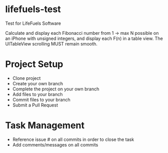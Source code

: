 # lifefuels-test
Test for LifeFuels Software

Calculate and display each Fibonacci number from 1 -> max N possible on an iPhone with unsigned integers, and display each F(n) in a table view.
The UITableView scrolling MUST remain smooth.

# Project Setup

* Clone project
* Create your own branch
* Complete the project on your own branch
* Add files to your branch
* Commit files to your branch
* Submit a Pull Request

# Task Management

* Reference issue # on all commits in order to close the task
* Add comments/messages on all commits
